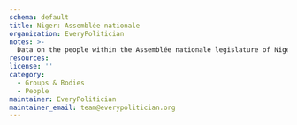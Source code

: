 ```yaml
---
schema: default
title: Niger: Assemblée nationale
organization: EveryPolitician
notes: >-
  Data on the people within the Assemblée nationale legislature of Niger.
resources:
license: ''
category:
  - Groups & Bodies
  - People
maintainer: EveryPolitician
maintainer_email: team@everypolitician.org
---
```

